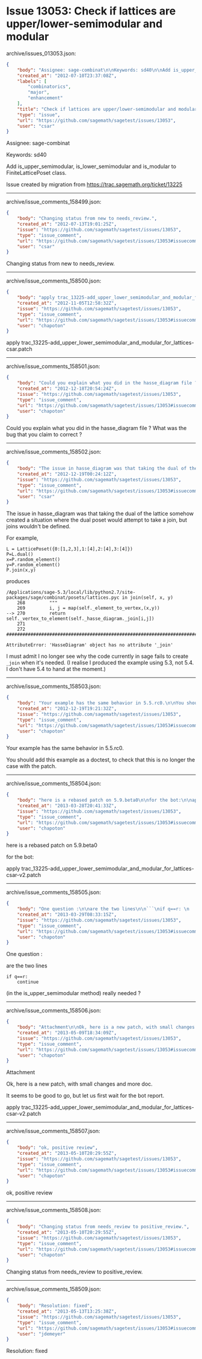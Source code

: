 # Issue 13053: Check if lattices are upper/lower-semimodular and modular

archive/issues_013053.json:
```json
{
    "body": "Assignee: sage-combinat\n\nKeywords: sd40\n\nAdd is_upper_semimodular, is_lower_semimodular and is_modular to FiniteLatticePoset class.\n\nIssue created by migration from https://trac.sagemath.org/ticket/13225\n\n",
    "created_at": "2012-07-10T23:37:08Z",
    "labels": [
        "combinatorics",
        "major",
        "enhancement"
    ],
    "title": "Check if lattices are upper/lower-semimodular and modular",
    "type": "issue",
    "url": "https://github.com/sagemath/sagetest/issues/13053",
    "user": "csar"
}
```
Assignee: sage-combinat

Keywords: sd40

Add is_upper_semimodular, is_lower_semimodular and is_modular to FiniteLatticePoset class.

Issue created by migration from https://trac.sagemath.org/ticket/13225





---

archive/issue_comments_158499.json:
```json
{
    "body": "Changing status from new to needs_review.",
    "created_at": "2012-07-13T19:01:25Z",
    "issue": "https://github.com/sagemath/sagetest/issues/13053",
    "type": "issue_comment",
    "url": "https://github.com/sagemath/sagetest/issues/13053#issuecomment-158499",
    "user": "csar"
}
```

Changing status from new to needs_review.



---

archive/issue_comments_158500.json:
```json
{
    "body": "apply trac_13225-add_upper_lower_semimodular_and_modular_for_lattices-csar.patch",
    "created_at": "2012-11-05T12:58:32Z",
    "issue": "https://github.com/sagemath/sagetest/issues/13053",
    "type": "issue_comment",
    "url": "https://github.com/sagemath/sagetest/issues/13053#issuecomment-158500",
    "user": "chapoton"
}
```

apply trac_13225-add_upper_lower_semimodular_and_modular_for_lattices-csar.patch



---

archive/issue_comments_158501.json:
```json
{
    "body": "Could you explain what you did in the hasse_diagram file ? What was the bug that you claim to correct ?",
    "created_at": "2012-12-18T20:54:24Z",
    "issue": "https://github.com/sagemath/sagetest/issues/13053",
    "type": "issue_comment",
    "url": "https://github.com/sagemath/sagetest/issues/13053#issuecomment-158501",
    "user": "chapoton"
}
```

Could you explain what you did in the hasse_diagram file ? What was the bug that you claim to correct ?



---

archive/issue_comments_158502.json:
```json
{
    "body": "The issue in hasse_diagram was that taking the dual of the lattice somehow created a situation where the dual poset would attempt to take a join, but joins wouldn't be defined. \n\nFor example, \n\n\n```\nL = LatticePoset({0:[1,2,3],1:[4],2:[4],3:[4]})\nP=L.dual()\nx=P.random_element()\ny=P.random_element()\nP.join(x,y)\n```\n\n\nproduces \n\n\n```\n/Applications/sage-5.3/local/lib/python2.7/site-packages/sage/combinat/posets/lattices.pyc in join(self, x, y)\n    268         \"\"\"\n    269         i, j = map(self._element_to_vertex,(x,y))\n--> 270         return self._vertex_to_element(self._hasse_diagram._join[i,j])\n    271 \n    272 ####################################################################################\n\nAttributeError: 'HasseDiagram' object has no attribute '_join'\n```\n\n\nI must admit I no longer see why the code currently in sage fails to create ` _join ` when it's needed. (I realise I produced the example using 5.3, not 5.4. I don't have 5.4 to hand at the moment.)",
    "created_at": "2012-12-19T00:24:12Z",
    "issue": "https://github.com/sagemath/sagetest/issues/13053",
    "type": "issue_comment",
    "url": "https://github.com/sagemath/sagetest/issues/13053#issuecomment-158502",
    "user": "csar"
}
```

The issue in hasse_diagram was that taking the dual of the lattice somehow created a situation where the dual poset would attempt to take a join, but joins wouldn't be defined. 

For example, 


```
L = LatticePoset({0:[1,2,3],1:[4],2:[4],3:[4]})
P=L.dual()
x=P.random_element()
y=P.random_element()
P.join(x,y)
```


produces 


```
/Applications/sage-5.3/local/lib/python2.7/site-packages/sage/combinat/posets/lattices.pyc in join(self, x, y)
    268         """
    269         i, j = map(self._element_to_vertex,(x,y))
--> 270         return self._vertex_to_element(self._hasse_diagram._join[i,j])
    271 
    272 ####################################################################################

AttributeError: 'HasseDiagram' object has no attribute '_join'
```


I must admit I no longer see why the code currently in sage fails to create ` _join ` when it's needed. (I realise I produced the example using 5.3, not 5.4. I don't have 5.4 to hand at the moment.)



---

archive/issue_comments_158503.json:
```json
{
    "body": "Your example has the same behavior in 5.5.rc0.\n\nYou should add this example as a doctest, to check that this is no longer the case with the patch.",
    "created_at": "2012-12-19T19:21:32Z",
    "issue": "https://github.com/sagemath/sagetest/issues/13053",
    "type": "issue_comment",
    "url": "https://github.com/sagemath/sagetest/issues/13053#issuecomment-158503",
    "user": "chapoton"
}
```

Your example has the same behavior in 5.5.rc0.

You should add this example as a doctest, to check that this is no longer the case with the patch.



---

archive/issue_comments_158504.json:
```json
{
    "body": "here is a rebased patch on 5.9.beta0\n\nfor the bot:\n\napply trac_13225-add_upper_lower_semimodular_and_modular_for_lattices-csar-v2.patch",
    "created_at": "2013-03-28T20:41:33Z",
    "issue": "https://github.com/sagemath/sagetest/issues/13053",
    "type": "issue_comment",
    "url": "https://github.com/sagemath/sagetest/issues/13053#issuecomment-158504",
    "user": "chapoton"
}
```

here is a rebased patch on 5.9.beta0

for the bot:

apply trac_13225-add_upper_lower_semimodular_and_modular_for_lattices-csar-v2.patch



---

archive/issue_comments_158505.json:
```json
{
    "body": "One question :\n\nare the two lines\n\n```\nif q==r: \n    continue \n```\n\n(in the is_upper_semimodular method) really needed ?",
    "created_at": "2013-03-29T08:33:15Z",
    "issue": "https://github.com/sagemath/sagetest/issues/13053",
    "type": "issue_comment",
    "url": "https://github.com/sagemath/sagetest/issues/13053#issuecomment-158505",
    "user": "chapoton"
}
```

One question :

are the two lines

```
if q==r: 
    continue 
```

(in the is_upper_semimodular method) really needed ?



---

archive/issue_comments_158506.json:
```json
{
    "body": "Attachment\n\nOk, here is a new patch, with small changes and more doc.\n\nIt seems to be good to go, but let us first wait for the bot report.\n\napply trac_13225-add_upper_lower_semimodular_and_modular_for_lattices-csar-v2.patch",
    "created_at": "2013-05-09T18:34:09Z",
    "issue": "https://github.com/sagemath/sagetest/issues/13053",
    "type": "issue_comment",
    "url": "https://github.com/sagemath/sagetest/issues/13053#issuecomment-158506",
    "user": "chapoton"
}
```

Attachment

Ok, here is a new patch, with small changes and more doc.

It seems to be good to go, but let us first wait for the bot report.

apply trac_13225-add_upper_lower_semimodular_and_modular_for_lattices-csar-v2.patch



---

archive/issue_comments_158507.json:
```json
{
    "body": "ok, positive review",
    "created_at": "2013-05-10T20:29:55Z",
    "issue": "https://github.com/sagemath/sagetest/issues/13053",
    "type": "issue_comment",
    "url": "https://github.com/sagemath/sagetest/issues/13053#issuecomment-158507",
    "user": "chapoton"
}
```

ok, positive review



---

archive/issue_comments_158508.json:
```json
{
    "body": "Changing status from needs_review to positive_review.",
    "created_at": "2013-05-10T20:29:55Z",
    "issue": "https://github.com/sagemath/sagetest/issues/13053",
    "type": "issue_comment",
    "url": "https://github.com/sagemath/sagetest/issues/13053#issuecomment-158508",
    "user": "chapoton"
}
```

Changing status from needs_review to positive_review.



---

archive/issue_comments_158509.json:
```json
{
    "body": "Resolution: fixed",
    "created_at": "2013-05-13T13:25:38Z",
    "issue": "https://github.com/sagemath/sagetest/issues/13053",
    "type": "issue_comment",
    "url": "https://github.com/sagemath/sagetest/issues/13053#issuecomment-158509",
    "user": "jdemeyer"
}
```

Resolution: fixed
